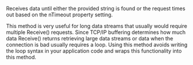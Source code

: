 ﻿Receives data until either the provided string is found or the request times out based on the nTimeout property setting.

This method is very useful for long data streams that usually would require multiple Receive() requests. Since TCP/IP buffering determines how much data Receive() returns retrieving large data streams or data when the connection is bad usually requires a loop. Using this method avoids writing the loop syntax in your application code and wraps this functionality into this method.